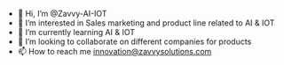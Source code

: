 - 👋 Hi, I’m @Zavvy-AI-IOT
- 👀 I’m interested in Sales marketing and product line related to AI & IOT
- 🌱 I’m currently learning AI & IOT
- 💞️ I’m looking to collaborate on different companies for products
- 📫 How to reach me innovation@zavvysolutions.com

<!---
Zavvy-AI-IOT/Zavvy-AI-IOT is a ✨ special ✨ repository because its `README.md` (this file) appears on your GitHub profile.
You can click the Preview link to take a look at your changes.
--->
